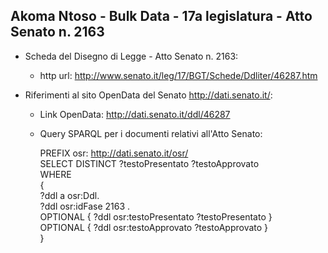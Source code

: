## Akoma Ntoso - Bulk Data - 17a legislatura - Atto Senato n. 2163 ##

* Scheda del Disegno di Legge - Atto Senato n. 2163:
	* http url: http://www.senato.it/leg/17/BGT/Schede/Ddliter/46287.htm

* Riferimenti al sito OpenData del Senato http://dati.senato.it/:
	* Link OpenData: http://dati.senato.it/ddl/46287
	* Query SPARQL per i documenti relativi all'Atto Senato:

        PREFIX osr: <http://dati.senato.it/osr/>  
		SELECT DISTINCT ?testoPresentato ?testoApprovato  
		WHERE  
		{  
		    ?ddl a osr:Ddl.  
		    ?ddl osr:idFase 2163 .  
		    OPTIONAL { ?ddl osr:testoPresentato ?testoPresentato }  
		    OPTIONAL { ?ddl osr:testoApprovato ?testoApprovato }  
		}
		